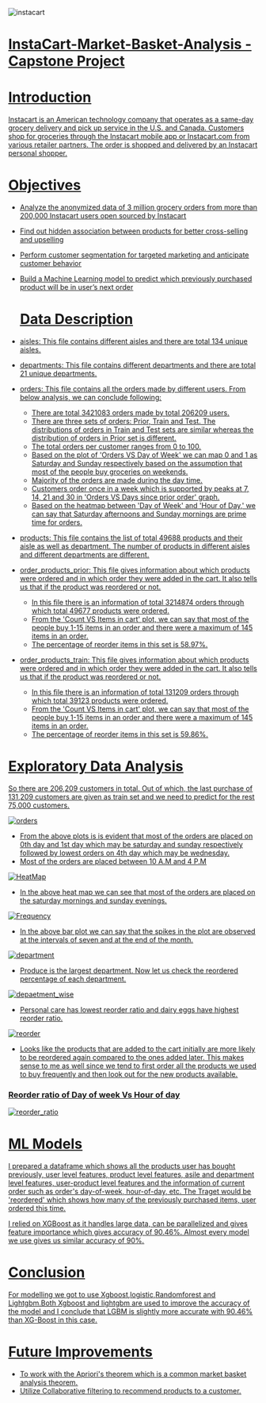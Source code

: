 ![instacart](https://github.com/kiranmaiboda/InstaCart-Market-Basket-Analysis/blob/main/images/instacartpic.png)
# <u> InstaCart-Market-Basket-Analysis  -  Capstone Project
# <u> Introduction
  Instacart is an American technology company that operates as a same-day grocery delivery and pick up service in the U.S. and Canada. Customers shop for groceries through the Instacart mobile app or Instacart.com from various retailer partners. The order is shopped and delivered by an Instacart personal shopper.
 # <u> Objectives
 * Analyze the anonymized data of 3 million grocery orders from more than 200,000 Instacart users open sourced by Instacart
* Find out hidden association between products for better cross-selling and upselling
* Perform customer segmentation for targeted marketing and anticipate customer behavior
* Build a Machine Learning model to predict which previously purchased product will be in user’s next order
  # <u> Data Description
 * aisles: This file contains different aisles and there are total 134 unique aisles.
 * departments: This file contains different departments and there are total 21 unique departments.

  * orders: This file contains all the orders made by different users. From below analysis, we can conclude following:
    * There are total 3421083 orders made by total 206209 users.
    * There are three sets of orders: Prior, Train and Test. The distributions of orders in Train and Test sets are similar whereas the distribution of orders in Prior set is          different.
    * The total orders per customer ranges from 0 to 100.
    * Based on the plot of 'Orders VS Day of Week' we can map 0 and 1 as Saturday and Sunday respectively based on the assumption that most of the people buy groceries on               weekends.
    * Majority of the orders are made during the day time.
    * Customers order once in a week which is supported by peaks at 7, 14, 21 and 30 in 'Orders VS Days since prior order' graph.
    * Based on the heatmap between 'Day of Week' and 'Hour of Day,' we can say that Saturday afternoons and Sunday mornings are prime time for orders.
 * products: This file contains the list of total 49688 products and their aisle as well as department. The number of products in different aisles and different departments are      different.

* order_products_prior: This file gives information about which products were ordered and in which order they were added in the cart. It also tells us that if the product was       reordered or not.
    * In this file there is an information of total 3214874 orders through which total 49677 products were ordered.
    * From the 'Count VS Items in cart' plot, we can say that most of the people buy 1-15 items in an order and there were a maximum of 145 items in an order.
    * The percentage of reorder items in this set is 58.97%.
 * order_products_train: This file gives information about which products were ordered and in which order they were added in the cart. It also tells us that if the product was         reordered or not.
    * In this file there is an information of total 131209 orders through which total 39123 products were ordered.
    * From the 'Count VS Items in cart' plot, we can say that most of the people buy 1-15 items in an order and there were a maximum of 145 items in an order.
    * The percentage of reorder items in this set is 59.86%.
# <u> Exploratory Data Analysis
  So there are 206,209 customers in total. Out of which, the last purchase of 131,209 customers are given as train set and we need to predict for the rest 75,000 customers.
  
  ![orders](https://github.com/kiranmaiboda/InstaCart-Market-Basket-Analysis/blob/main/images/orders_eachday.png)
  
  * From the above plots is is evident that most of the orders are placed on 0th day and 1st day which may be saturday and sunday respectively followed by lowest orders on 4th day     which may be wednesday.
  * Most of the orders are placed between 10 A.M and 4 P.M

  ![HeatMap](https://github.com/kiranmaiboda/InstaCart-Market-Basket-Analysis/blob/main/images/HeatMap.png)
  
  * In the above heat map we can see that most of the orders are placed on the saturday mornings and sunday evenings.
  
  ![Frequency](https://github.com/kiranmaiboda/InstaCart-Market-Basket-Analysis/blob/main/images/frequency.png)
  
  * In the above bar plot we can say that the spikes in the plot are observed at the intervals of seven and at the end of the month.
  
  ![department](https://github.com/kiranmaiboda/InstaCart-Market-Basket-Analysis/blob/main/images/department_distrubution.png)
  
  * Produce is the largest department. Now let us check the reordered percentage of each department.
  
  ![depaetment_wise](https://github.com/kiranmaiboda/InstaCart-Market-Basket-Analysis/blob/main/images/department_wise.png)
  
  * Personal care has lowest reorder ratio and dairy eggs have highest reorder ratio.
  
  ![reorder](https://github.com/kiranmaiboda/InstaCart-Market-Basket-Analysis/blob/main/images/reorder.png)
  
  * Looks like the products that are added to the cart initially are more likely to be reordered again compared to the ones added later. This makes sense to me as well since we tend to first order all the products we used to buy frequently and then look out for the new products available.
  
  ### Reorder ratio of Day of week Vs Hour of day
  
  ![reorder_ratio](https://github.com/kiranmaiboda/InstaCart-Market-Basket-Analysis/blob/main/images/reorder%20ratio.png)
  
  # <u> ML Models
  I prepared a dataframe which shows all the products user has bought previously, user level features, product level features, asile and department level features, user-product     level features and the information of current order such as order's day-of-week, hour-of-day, etc. The Traget would be 'reordered' which shows how many of the previously            purchased items, user ordered this time.
  
  I relied on XGBoost as it handles large data, can be parallelized and gives feature importance which gives accuracy of 90.46%. Almost every model we use gives us similar accuracy of 90%.
  # <u> Conclusion
  For modelling we got to use Xgboost,logistic,Randomforest and Lightgbm.Both Xgboost and lightgbm are used to improve the accuracy of the model and I conclude that LGBM is slightly more accurate with 90.46% than XG-Boost in this case.
 # <u> Future Improvements
  * To work with the Apriori's theorem which is a common market basket analysis theorem. 
  * Utilize Collaborative filtering to recommend products to a customer.
  
